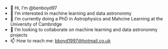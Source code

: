 - 👋 Hi, I’m @benboyd97
- 👀 I’m interested in machine learning and data astrononmy
- 🌱 I’m currently doing a PhD in Astrophysics and Mahcine Learning at the University of Cambridge
- 💞️ I’m looking to collaborate on machine learning and data astrononmy projects 
- 📫 How to reach me: bboyd1997@hotmail.co.uk

<!---
benboyd97/benboyd97 is a ✨ special ✨ repository because its `README.md` (this file) appears on your GitHub profile.
You can click the Preview link to take a look at your changes.
--->
